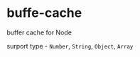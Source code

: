 buffe-cache
===========

buffer cache for Node

surport type - `Number`, `String`, `Object`, `Array`
